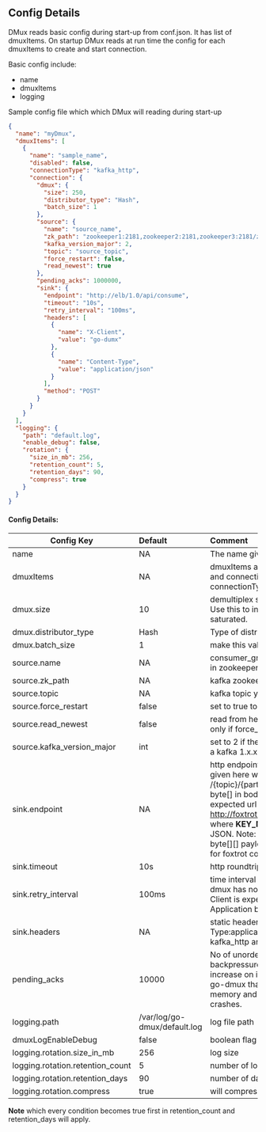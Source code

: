 
## Config Details
DMux reads basic config during start-up from conf.json. It has list of dmuxItems.
On startup DMux reads at run time the config for each dmuxItems to create and start connection.

Basic config include:
* name
* dmuxItems
* logging

Sample config file which which DMux will reading during start-up
```json
{
  "name": "myDmux",
  "dmuxItems": [
    {
      "name": "sample_name",
      "disabled": false,
      "connectionType": "kafka_http",
      "connection": {
        "dmux": {
          "size": 250,
          "distributor_type": "Hash",
          "batch_size": 1
        },
        "source": {
          "name": "source_name",
          "zk_path": "zookeeper1:2181,zookeeper2:2181,zookeeper3:2181/zk-path",
          "kafka_version_major": 2,
          "topic": "source_topic",
          "force_restart": false,
          "read_newest": true
        },
        "pending_acks": 1000000,
        "sink": {
          "endpoint": "http://elb/1.0/api/consume",
          "timeout": "10s",
          "retry_interval": "100ms",
          "headers": [
            {
              "name": "X-Client",
              "value": "go-dumx"
            },
            {
              "name": "Content-Type",
              "value": "application/json"
            }
          ],
          "method": "POST"
        }
      }
    }
  ],
  "logging": {
    "path": "default.log",
    "enable_debug": false,
    "rotation": {
      "size_in_mb": 256,
      "retention_count": 5,
      "retention_days": 90,
      "compress": true
    }
  }
}
```

#### Config Details:
| Config Key       | Default | Comment        |
| ------------- |:-------------|:-------------|
| name  | NA | The name given for  this dmux instance|
| dmuxItems  | NA | dmuxItems are dmuxConnections each connection has name and connectionType - name is used to refer to its config and connectionType can be kafka_http or kafka_foxtrot|
| dmux.size  | 10 |demultiplex size. If size = 10; 1 Source will connect to 10 sink. Use this to increase throughput until the client box resource is saturated.   |
| dmux.distributor_type  | Hash |Type of distributor other option is RoundRobin   |
| dmux.batch_size  | 1 | make this value > 1 to specify batching  |
| source.name| NA     | consumer_group_name for Kafka consumer. This will be used in zookeeper offset tracking|
| source.zk_path| NA     | kafka zookeeper path|
| source.topic| NA     | kafka topic you want to consume|
| source.force_restart| false     | set to true to reset consumer to consume from start|
| source.read_newest  |  false    | read from head if this value is set, this config will take in effect only if force_restart is true
| source.kafka_version_major  |  int    | set to 2 if the source is a kafka 2.x.x cluster, 1 if the source is a kafka 1.x.x cluster otherwise ignore it for default (0.8.2)
| sink.endpoint| NA     | http endpoint to hit, If connectionType == kafka_http then  url given here will be appended by /{topic}/{partition}/{key}/{offset}. This will be POST call with byte[] in body, if connectionType == kafka_foxtrot then expected url should be http://foxtrot.com:10000/foxtrot/v1/document/__KEY_NAME__  where __KEY_NAME__ is replaced by kafka-key and body will be JSON. Note: if batch_size is >  1 then batching will result in byte[][] payload for kafka_http connection and []json payload for foxtrot connection|
| sink.timeout| 10s     | http roundtrip timeout |
| sink.retry_interval| 100ms     | time interval to sleep before retry if http call failed. Note: go-dmux has no concept of sideline, It will do infinite retries. Client is expected to build sideline if need at the Sink  Application being hit|
| sink.headers| NA  | static headers to be added in http call. Note:  Content-Type:application/octet-stream will be added for POST calls for kafka_http  and application/json for kafka_foxtrot|
| pending_acks| 10000     | No of unordered acks acceptable till go-dmux starts to apply backpressure to the source. Increase this if QPS does not increase on increasing size and you can see Warning Log in go-dmux that you hit this threshold. Cost of increasing this is memory and larger no of records replay when go-dmux crashes.|
| logging.path| /var/log/go-dmux/default.log     | log file path|
| dmuxLogEnableDebug| false    | boolean flag to enable debug logging|
| logging.rotation.size_in_mb| 256     | log size|
| logging.rotation.retention_count| 5     | number of log files to keep, rest are archived |
| logging.rotation.retention_days| 90     | number of days to keep log files, rest are archive. |
| logging.rotation.compress| true     | will compress log files which are rotated|


**Note** which every condition becomes true first in retention_count and retention_days will apply.
